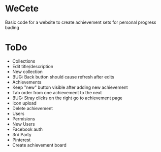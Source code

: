 WeCete
======

Basic code for a website to create achievement sets for personal progress bading

ToDo
====

* Collections
 * Edit title/description
 * New collection
 * BUG: Back button should cause refresh after edits
* Achievements
 * Keep "new" button visible after adding new achievement
 * Tab order from one achievement to the next
 * BUG: Stray clicks on the right go to achievement page
 * Icon upload
 * Delete achievement
* Users
 * Permisions
 * New Users
  * Facebook auth
* 3rd Party
 * Pinterest
  * Create achievement board
